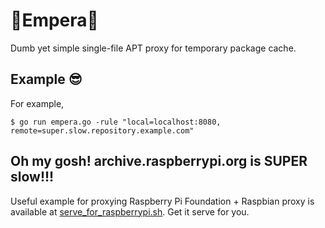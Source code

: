 :squid:Empera:squid:
====================

Dumb yet simple single-file APT proxy for temporary package cache.


Example :sunglasses:
--------------------

For example,

```
$ go run empera.go -rule "local=localhost:8080, remote=super.slow.repository.example.com"
```


Oh my gosh! archive.raspberrypi.org is SUPER slow!!!
----------------------------------------------------

Useful example for proxying Raspberry Pi Foundation + Raspbian proxy is available at [serve_for_raspberrypi.sh](serve_for_raspberrypi.sh). Get it serve for you.
